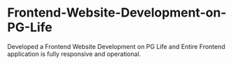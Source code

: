 # Frontend-Website-Development-on-PG-Life
Developed a Frontend Website Development on PG Life and  Entire Frontend application is fully responsive and operational.
